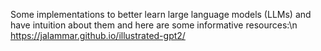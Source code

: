Some implementations to better learn large language models (LLMs) and have intuition about them and here are some informative resources:\n
https://jalammar.github.io/illustrated-gpt2/

